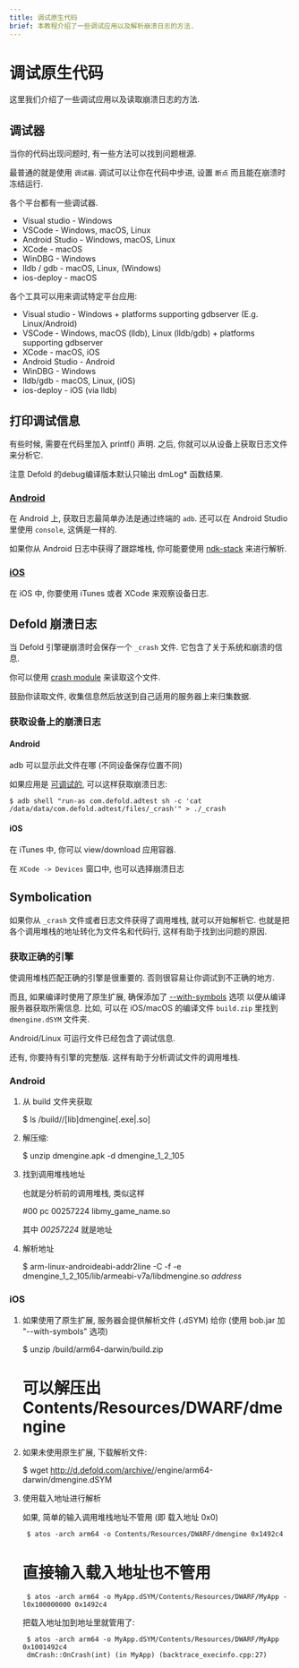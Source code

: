 ```yaml
---
title: 调试原生代码
brief: 本教程介绍了一些调试应用以及解析崩溃日志的方法.
---
```


# 调试原生代码

这里我们介绍了一些调试应用以及读取崩溃日志的方法.

## 调试器

当你的代码出现问题时,
有一些方法可以找到问题根源.

最普通的就是使用 `调试器`.
调试可以让你在代码中步进, 设置 `断点` 而且能在崩溃时冻结运行.

各个平台都有一些调试器.

* Visual studio - Windows
* VSCode - Windows, macOS, Linux
* Android Studio - Windows, macOS, Linux
* XCode - macOS
* WinDBG - Windows
* lldb / gdb - macOS, Linux, (Windows)
* ios-deploy - macOS

各个工具可以用来调试特定平台应用:

* Visual studio - Windows + platforms supporting gdbserver (E.g. Linux/Android)
* VSCode - Windows, macOS (lldb), Linux (lldb/gdb) + platforms supporting gdbserver
* XCode -  macOS, iOS
* Android Studio - Android
* WinDBG - Windows
* lldb/gdb - macOS, Linux, (iOS)
* ios-deploy - iOS (via lldb)


## 打印调试信息

有些时候, 需要在代码里加入 printf() 声明.
之后, 你就可以从设备上获取日志文件来分析它.

注意 Defold 的debug编译版本默认只输出 dmLog* 函数结果.

### [Android](/manuals/extensions-debugging-android.md)

在 Android 上, 获取日志最简单办法是通过终端的 `adb`.
还可以在 Android Studio 里使用 `console`, 这俩是一样的.

如果你从 Android 日志中获得了跟踪堆栈, 你可能要使用 [ndk-stack](https://developer.android.com/ndk/guides/ndk-stack.html) 来进行解析.

### [iOS](/manuals/extensions-debugging-ios.md)

在 iOS 中, 你要使用 iTunes 或者 XCode 来观察设备日志.

## Defold 崩溃日志

当 Defold 引擎硬崩溃时会保存一个 `_crash` 文件.
它包含了关于系统和崩溃的信息.

你可以使用 [crash module](https://www.defold.com/ref/crash/) 来读取这个文件.

鼓励你读取文件, 收集信息然后放送到自己适用的服务器上来归集数据.

### 获取设备上的崩溃日志

#### Android

adb 可以显示此文件在哪 (不同设备保存位置不同)

如果应用是 [可调试的](https://www.defold.com/manuals/project-settings/#android), 可以这样获取崩溃日志:

	$ adb shell "run-as com.defold.adtest sh -c 'cat /data/data/com.defold.adtest/files/_crash'" > ./_crash

#### iOS

在 iTunes 中, 你可以 view/download 应用容器.

在 `XCode -> Devices` 窗口中, 也可以选择崩溃日志


## Symbolication

如果你从 `_crash` 文件或者日志文件获得了调用堆栈, 就可以开始解析它.
也就是把各个调用堆栈的地址转化为文件名和代码行, 这样有助于找到出问题的原因.

### 获取正确的引擎

使调用堆栈匹配正确的引擎是很重要的.
否则很容易让你调试到不正确的地方.

而且, 如果编译时使用了原生扩展, 确保添加了 [--with-symbols](https://www.defold.com/manuals/bob/) 选项
以便从编译服务器获取所需信息. 比如, 可以在 iOS/macOS 的编译文件 `build.zip` 里找到 `dmengine.dSYM` 文件夹.

Android/Linux 可运行文件已经包含了调试信息.

还有, 你要持有引擎的完整版.
这样有助于分析调试文件的调用堆栈.


### Android

1. 从 build 文件夹获取

	$ ls <project>/build/<platform>/[lib]dmengine[.exe|.so]

1. 解压缩:

	$ unzip dmengine.apk -d dmengine_1_2_105

1. 找到调用堆栈地址

	也就是分析前的调用堆栈, 类似这样

	#00 pc 00257224 libmy_game_name.so

	其中 *00257224* 就是地址

1. 解析地址

    $ arm-linux-androideabi-addr2line -C -f -e dmengine_1_2_105/lib/armeabi-v7a/libdmengine.so _address_

### iOS

1. 如果使用了原生扩展, 服务器会提供解析文件 (.dSYM) 给你 (使用 bob.jar 加 "--with-symbols" 选项)

	$ unzip <project>/build/arm64-darwin/build.zip
	# 可以解压出 Contents/Resources/DWARF/dmengine

1. 如果未使用原生扩展, 下载解析文件:

	$ wget http://d.defold.com/archive/<sha1>/engine/arm64-darwin/dmengine.dSYM

1. 使用载入地址进行解析

	如果, 简单的输入调用堆栈地址不管用 (即 载入地址 0x0)

		$ atos -arch arm64 -o Contents/Resources/DWARF/dmengine 0x1492c4

	# 直接输入载入地址也不管用

		$ atos -arch arm64 -o MyApp.dSYM/Contents/Resources/DWARF/MyApp -l0x100000000 0x1492c4

	把载入地址加到地址里就管用了:

		$ atos -arch arm64 -o MyApp.dSYM/Contents/Resources/DWARF/MyApp 0x1001492c4
		dmCrash::OnCrash(int) (in MyApp) (backtrace_execinfo.cpp:27)
